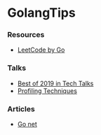 # GolangTips

### Resources

- [LeetCode by Go](https://books.halfrost.com/leetcode/ChapterOne/)


### Talks

- [Best of 2019 in Tech Talks](https://copyconstruct.medium.com/best-of-2019-in-tech-talks-bac697c3ee13)
- [Profiling Techniques](https://www.youtube.com/watch?v=nok0aYiGiYA)


### Articles

- [Go net](https://strikefreedom.top/go-netpoll-io-multiplexing-reactor)
